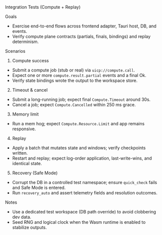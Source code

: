 Integration Tests (Compute + Replay)

Goals

- Exercise end-to-end flows across frontend adapter, Tauri host, DB, and events.
- Verify compute plane contracts (partials, finals, bindings) and replay determinism.

Scenarios

1) Compute success
- Submit a compute job (stub or real) via `uicp://compute.call`.
- Expect one or more `compute.result.partial` events and a final Ok.
- Verify state bindings wrote the output to the workspace store.

2) Timeout & cancel
- Submit a long-running job; expect final `Compute.Timeout` around 30s.
- Cancel a job; expect `Compute.Cancelled` within 250 ms grace.

3) Memory limit
- Run a mem hog; expect `Compute.Resource.Limit` and app remains responsive.

4) Replay
- Apply a batch that mutates state and windows; verify checkpoints written.
- Restart and replay; expect log-order application, last-write-wins, and identical state.

5) Recovery (Safe Mode)
- Corrupt the DB in a controlled test namespace; ensure `quick_check` fails and Safe Mode is entered.
- Run `recovery_auto` and assert telemetry fields and resolution outcomes.

Notes

- Use a dedicated test workspace (DB path override) to avoid clobbering dev data.
- Seed RNG and logical clock when the Wasm runtime is enabled to stabilize outputs.

